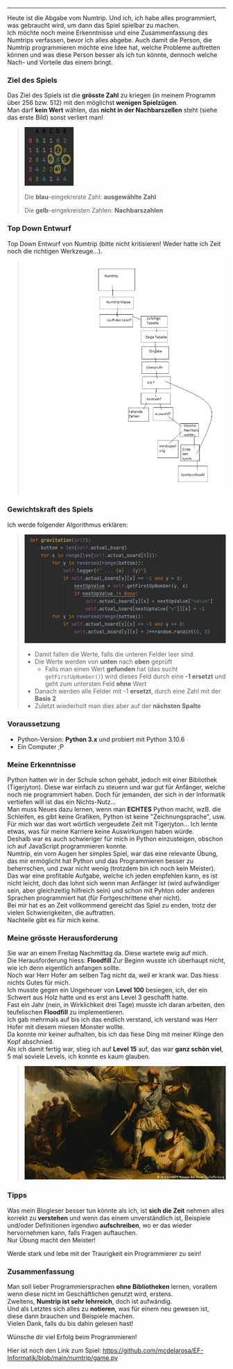 ***
Heute ist die Abgabe vom Numtrip. Und ich, ich habe alles programmiert, was gebraucht wird, um dann das Spiel spielbar zu machen.\
Ich möchte noch meine Erkenntnisse und eine Zusammenfassung des Numtrips verfassen, bevor ich alles abgebe. Auch damit die Person, die Numtrip programmieren möchte eine Idee hat, welche Probleme auftretten können und was diese Person besser als ich tun könnte, dennoch welche Nach- und Vorteile das einem bringt. 
### Ziel des Spiels
Das Ziel des Spiels ist die **grösste Zahl** zu kriegen (in meinem Programm über 256 bzw. 512) mit den möglichst **wenigen Spielzügen**.\
Man darf **kein Wert** wählen, das **nicht in der Nachbarszellen** steht (siehe das erste Bild) sonst verliert man!

> ![NumtripBsp.png](NumtripBsp.png)
>
> Die **blau**-eingekreiste Zahl: **ausgewählte Zahl**
> 
> Die **gelb**-eingekreisten Zahlen: **Nachbarszahlen**

### Top Down Entwurf
Top Down Entwurf von Numtrip (bitte nicht kritisieren! Weder hatte ich Zeit noch die richtigen Werkzeuge...).
> ![Numtrip-Top-Down-Entwuf.png](Numtrip-Top-Down-Entwuf.png)

### Gewichtskraft des Spiels
Ich werde folgender Algorithmus erklären:
> ![gravitation.png](gravitation.png)
>- Damit fallen die Werte, falls die unteren Felder leer sind.
>  - Die Werte werden von **unten** nach **oben** geprüft
>    - Falls man einen Wert **gefunden** hat (das sucht `getFirstUpNumber()`) wird dieses Feld durch eine **-1 ersetzt** und geht zum untersten Feld **ohne** Wert
>  - Danach werden alle Felder mit -1 **ersetzt**, durch eine Zahl mit der **Basis 2**
>  - Zuletzt wiederholt man dies aber auf der **nächsten Spalte**

### Voraussetzung
- Python-Version: **Python 3.x** und probiert mit Python 3.10.6
- Ein Computer ;P

### Meine Erkenntnisse
Python hatten wir in der Schule schon gehabt, jedoch mit einer Bibliothek (Tigerjyton).
Diese war einfach zu steuern und war gut für Anfänger, welche noch nie programmiert haben. Doch für jemanden, der sich in der Informatik vertiefen will ist das ein Nichts-Nutz...  
Man muss Neues dazu lernen, wenn man **ECHTES** Python macht, wzB. die Schleifen, es gibt keine Grafiken, Python ist keine "Zeichnungsprache", usw.   
Für mich war das wort wörtlich vergeudete Zeit mit Tigerjyton... Ich lernte etwas, was für meine Karriere keine Auswirkungen haben würde.   
Deshalb war es auch schwieriger für mich in Python einzusteigen, obschon ich auf JavaScript programmieren konnte.  
Numtrip, ein vom Augen her simples Spiel, war das eine relevante Übung, das mir ermöglicht hat Python und das Programmieren besser zu beherrschen, und zwar nicht wenig (trotzdem bin ich noch kein Meister).  
Das war eine profitable Aufgabe, welche ich jeden empfehlen kann, es ist nicht leicht, doch das lohnt sich wenn man Anfänger ist (wird aufwändiger sein, aber gleichzeitig hilfreich sein) und schon mit Pyhton oder anderen Sprachen programmiert hat (für Fortgeschrittene eher nicht).  
Bei mir hat es an Zeit vollkommend gereicht das Spiel zu enden, trotz der vielen Schwierigkeiten, die auftratten.  
Nachteile gibt es für mich keine.

### Meine grösste Herausforderung
Sie war an einem Freitag Nachmittag da. Diese wartete ewig auf mich.  
Die Herausforderung hiess: **Floodfill**
Zur Beginn wusste ich überhaupt nicht, wie ich denn eigentlich anfangen sollte.  
Noch war Herr Hofer am selben Tag nicht da, weil er krank war. Das hiess nichts Gutes für mich.  
Ich musste gegen ein Ungeheuer von **Level 100** besiegen, ich, der ein Schwert aus Holz hatte und es erst ans Level 3 geschafft hatte.  
Fast ein Jahr (nein, in Wirklichkeit drei Tage) musste ich daran arbeiten, den teufelischen **Floodfill** zu implementieren.  
Ich gab mehrmals auf bis ich das endlich verstand, ich verstand was Herr Hofer mit diesem miesen Monster wollte.  
Da konnte mir keiner aufhalten, bis ich das fiese Ding mit meiner Klinge den Kopf abschnied.  
Als ich damit fertig war, stieg ich auf **Level 15** auf, das war **ganz schön viel**, 5 mal soviele Levels, ich konnte es kaum glauben.
> ![monster.jpg](monster.jpg)
 

### Tipps
Was mein Blogleser besser tun könnte als ich, ist **sich die Zeit** nehmen alles korrekt zu **verstehen** und wenn das einem unverständlich ist, Beispiele  und/oder Definitionen irgendwo **aufschreiben**, wo er das wieder hervornehmen kann, falls Fragen auftauchen.  
Nur Übung macht den Meister!  
  
Werde stark und lebe mit der Traurigkeit ein Programmierer zu sein!

### Zusammenfassung
Man soll lieber Programmiersprachen **ohne Bibliotheken** lernen, vorallem wenn diese nicht im Geschäftlichen genutzt wird, erstens.  
Zweitens, **Numtrip ist sehr lehrreich**, doch ist aufwändig.  
Und als Letztes sich alles zu **notieren**, was für einem neu gewesen ist, diese dann brauchen und Beispiele machen.  
Vielen Dank, falls du bis dahin gelesen hast!   
  

Wünsche dir viel Erfolg beim Programmieren!

Hier ist noch den Link zum Spiel:
https://github.com/mcdelarosa/EF-Informatik/blob/main/numtrip/game.py